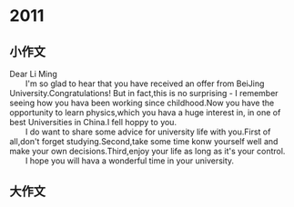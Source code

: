 # 2011

## 小作文  


 Dear Li Ming    
 &emsp;&emsp;I'm so glad to hear that you have received an offer from BeiJing University.Congratulations! But in fact,this is no surprising - I remember seeing how you hava been working since childhood.Now you have the opportunity to learn physics,which you hava a huge interest in, in one of best Universities in China.I fell hoppy to you.      
 &emsp;&emsp;I do want to share some advice for university life with you.First of all,don't forget studying.Second,take some time konw yourself well and make your own decisions.Third,enjoy your life as long as it's your control.       
 &emsp;&emsp;I hope you will hava a wonderful time in your university. 



## 大作文

